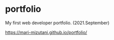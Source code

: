 # portfolio
My first web developer portfolio. (2021.September)

https://mari-mizutani.github.io/portfolio/